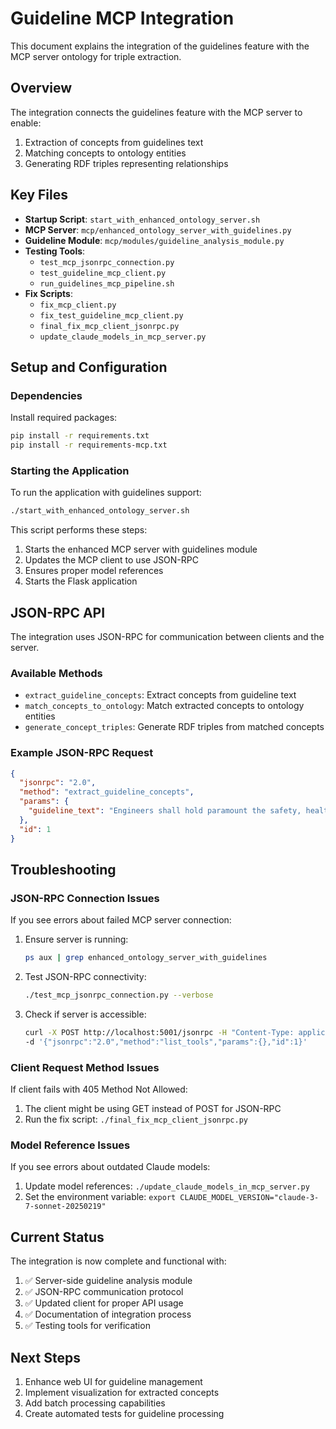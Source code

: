 # Guideline MCP Integration

This document explains the integration of the guidelines feature with the MCP server ontology for triple extraction.

## Overview

The integration connects the guidelines feature with the MCP server to enable:
1. Extraction of concepts from guidelines text
2. Matching concepts to ontology entities
3. Generating RDF triples representing relationships

## Key Files

- **Startup Script**: `start_with_enhanced_ontology_server.sh`
- **MCP Server**: `mcp/enhanced_ontology_server_with_guidelines.py`
- **Guideline Module**: `mcp/modules/guideline_analysis_module.py`
- **Testing Tools**:
  - `test_mcp_jsonrpc_connection.py`
  - `test_guideline_mcp_client.py`
  - `run_guidelines_mcp_pipeline.sh`
- **Fix Scripts**:
  - `fix_mcp_client.py`
  - `fix_test_guideline_mcp_client.py`
  - `final_fix_mcp_client_jsonrpc.py`
  - `update_claude_models_in_mcp_server.py`

## Setup and Configuration

### Dependencies

Install required packages:

```bash
pip install -r requirements.txt
pip install -r requirements-mcp.txt
```

### Starting the Application

To run the application with guidelines support:

```bash
./start_with_enhanced_ontology_server.sh
```

This script performs these steps:
1. Starts the enhanced MCP server with guidelines module
2. Updates the MCP client to use JSON-RPC
3. Ensures proper model references
4. Starts the Flask application

## JSON-RPC API

The integration uses JSON-RPC for communication between clients and the server.

### Available Methods

- `extract_guideline_concepts`: Extract concepts from guideline text
- `match_concepts_to_ontology`: Match extracted concepts to ontology entities
- `generate_concept_triples`: Generate RDF triples from matched concepts

### Example JSON-RPC Request

```json
{
  "jsonrpc": "2.0",
  "method": "extract_guideline_concepts",
  "params": {
    "guideline_text": "Engineers shall hold paramount the safety, health, and welfare of the public."
  },
  "id": 1
}
```

## Troubleshooting

### JSON-RPC Connection Issues

If you see errors about failed MCP server connection:

1. Ensure server is running:
   ```bash
   ps aux | grep enhanced_ontology_server_with_guidelines
   ```

2. Test JSON-RPC connectivity:
   ```bash
   ./test_mcp_jsonrpc_connection.py --verbose
   ```

3. Check if server is accessible:
   ```bash
   curl -X POST http://localhost:5001/jsonrpc -H "Content-Type: application/json" \
   -d '{"jsonrpc":"2.0","method":"list_tools","params":{},"id":1}'
   ```

### Client Request Method Issues

If client fails with 405 Method Not Allowed:

1. The client might be using GET instead of POST for JSON-RPC
2. Run the fix script: `./final_fix_mcp_client_jsonrpc.py`

### Model Reference Issues

If you see errors about outdated Claude models:

1. Update model references: `./update_claude_models_in_mcp_server.py`
2. Set the environment variable: `export CLAUDE_MODEL_VERSION="claude-3-7-sonnet-20250219"`

## Current Status

The integration is now complete and functional with:

1. ✅ Server-side guideline analysis module
2. ✅ JSON-RPC communication protocol
3. ✅ Updated client for proper API usage
4. ✅ Documentation of integration process
5. ✅ Testing tools for verification

## Next Steps

1. Enhance web UI for guideline management
2. Implement visualization for extracted concepts
3. Add batch processing capabilities
4. Create automated tests for guideline processing
